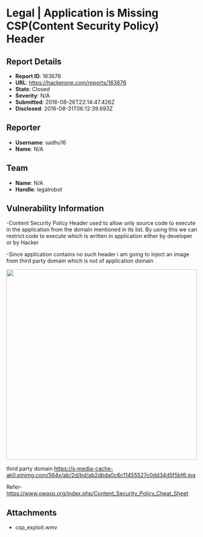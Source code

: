#  Legal | Application is Missing CSP(Content Security Policy) Header 

## Report Details
- **Report ID**: 163676
- **URL**: https://hackerone.com/reports/163676
- **State**: Closed
- **Severity**: N/A
- **Submitted**: 2016-08-26T22:14:47.426Z
- **Disclosed**: 2016-08-31T06:12:39.693Z

## Reporter
- **Username**: sadhu16
- **Name**: N/A

## Team
- **Name**: N/A
- **Handle**: legalrobot

## Vulnerability Information
-Content Security Policy Header used to allow only source code to execute in the application from the domain mentioned in its list. By using this we can restrict code to execute which is written in application either by developer or by Hacker

-Since application contains no such header i am going to  inject an image from third party domain which is not of application domain

<img src="https://s-media-cache-ak0.pinimg.com/564x/ab/2d/bd/ab2dbda0c6c11455527c0dd34d5f5bf6.jpg" height="500" width="500"/>

third party domain
https://s-media-cache-ak0.pinimg.com/564x/ab/2d/bd/ab2dbda0c6c11455527c0dd34d5f5bf6.jpg

Refer-https://www.owasp.org/index.php/Content_Security_Policy_Cheat_Sheet

## Attachments
- csp_exploit.wmv
